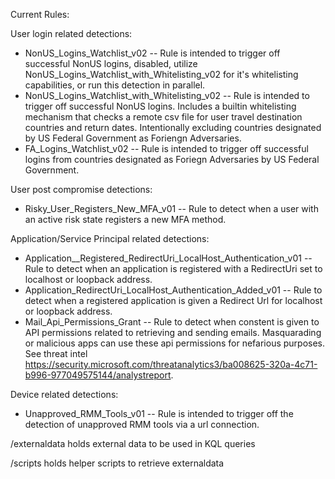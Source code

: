 Current Rules:

User login related detections:
- NonUS_Logins_Watchlist_v02 -- Rule is intended to trigger off successful NonUS logins, disabled, utilize NonUS_Logins_Watchlist_with_Whitelisting_v02 for it's whitelisting capabilities, or run this detection in parallel.
- NonUS_Logins_Watchlist_with_Whitelisting_v02 -- Rule is intended to trigger off successful NonUS logins. Includes a builtin whitelisting mechanism that checks a remote csv file for user travel destination countries and return dates. Intentionally excluding countries designated by US Federal Government as Foriengn Adversaries.
- FA_Logins_Watchlist_v02 -- Rule is intended to trigger off successful logins from countries designated as Foriegn Adversaries by US Federal Government.

User post compromise detections:
- Risky_User_Registers_New_MFA_v01 -- Rule to detect when a user with an active risk state registers a new MFA method.

Application/Service Principal related detections:
- Application__Registered_RedirectUri_LocalHost_Authentication_v01 -- Rule to detect when an application is registered with a RedirectUri set to localhost or loopback address.
- Application_RedirectUri_LocalHost_Authentication_Added_v01 -- Rule to detect when a registered application is given a Redirect Url for localhost or loopback address.
- Mail_Api_Permissions_Grant -- Rule to detect when constent is given to API permissions related to retrieving and sending emails. Masquarading or malicious apps can use these api permissions for nefarious purposes. See threat intel https://security.microsoft.com/threatanalytics3/ba008625-320a-4c71-b996-977049575144/analystreport.

Device related detections:
- Unapproved_RMM_Tools_v01 -- Rule is intended to trigger off the detection of unapproved RMM tools via a url connection.
 
/externaldata holds external data to be used in KQL queries

/scripts holds helper scripts to retrieve externaldata
